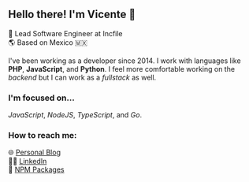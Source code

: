 ## Hello there! I'm Vicente 👋
:large_blue_circle: Lead Software Engineer at Incfile <br>
:earth_americas: Based on Mexico 🇲🇽

I've been working as a developer since 2014. I work with languages like **PHP**, **JavaScript**, and **Python**. I feel more comfortable working on the _backend_ but I can work as a _fullstack_ as well.

### I'm focused on...
_JavaScript_, _NodeJS_, _TypeScript_, and _Go_.

### How to reach me:
🌐 [Personal Blog](https://vicentegtz.com/) <br>
👨‍💼 [LinkedIn](https://www.linkedin.com/in/vicentegtz/) <br>
:file_folder: [NPM Packages](https://www.npmjs.com/~vcgtz)

<!--
**vcgtz/vcgtz** is a ✨ _special_ ✨ repository because its `README.md` (this file) appears on your GitHub profile.

### What I'm working on...
_ReactJS_

Here are some ideas to get you started:

- 🔭 I’m currently working on ...
- 🌱 I’m currently learning ...
- 👯 I’m looking to collaborate on ...
- 🤔 I’m looking for help with ...
- 💬 Ask me about ...
- 📫 How to reach me: ...
- 😄 Pronouns: ...
- ⚡ Fun fact: ...
-->
